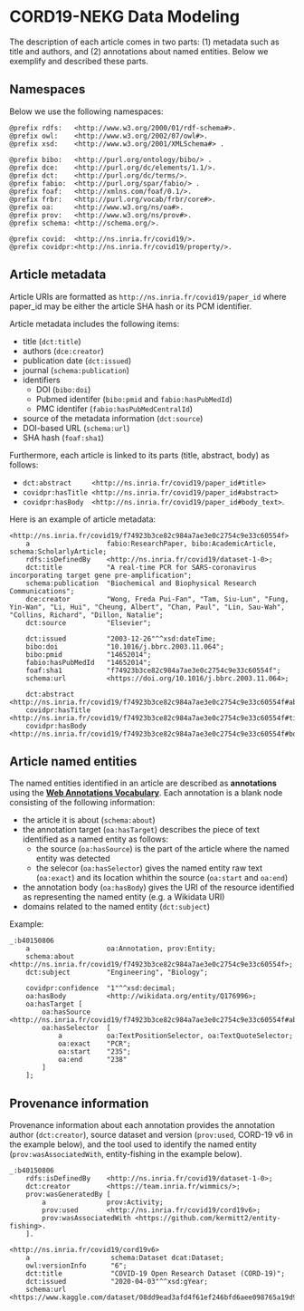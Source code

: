 # CORD19-NEKG Data Modeling

The description of each article comes in two parts: (1) metadata such as title and authors, and (2) annotations about named entities. Below we exemplify and described these parts.

## Namespaces

Below we use the following namespaces:

```turtle
@prefix rdfs:   <http://www.w3.org/2000/01/rdf-schema#>.
@prefix owl:    <http://www.w3.org/2002/07/owl#>.
@prefix xsd:    <http://www.w3.org/2001/XMLSchema#> .

@prefix bibo:   <http://purl.org/ontology/bibo/> .
@prefix dce:    <http://purl.org/dc/elements/1.1/>.
@prefix dct:    <http://purl.org/dc/terms/>.
@prefix fabio:  <http://purl.org/spar/fabio/> .
@prefix foaf:   <http://xmlns.com/foaf/0.1/>.
@prefix frbr:   <http://purl.org/vocab/frbr/core#>.
@prefix oa:     <http://www.w3.org/ns/oa#>.
@prefix prov:   <http://www.w3.org/ns/prov#>.
@prefix schema: <http://schema.org/>.

@prefix covid:  <http://ns.inria.fr/covid19/>.
@prefix covidpr:<http://ns.inria.fr/covid19/property/>.
```

## Article metadata

Article URIs are formatted as `http://ns.inria.fr/covid19/paper_id` where paper_id may be either the article SHA hash or its PCM identifier.

Article metadata includes the following items:
- title (`dct:title`)
- authors (`dce:creator`)
- publication date (`dct:issued`)
- journal (`schema:publication`)
- identifiers
    - DOI (`bibo:doi`)
    - Pubmed identifer (`bibo:pmid` and `fabio:hasPubMedId`)
    - PMC identifer (`fabio:hasPubMedCentralId`)
- source of the metadata information (`dct:source`)
- DOI-based URL (`schema:url`)
- SHA hash (`foaf:sha1`)

Furthermore, each article is linked to its parts (title, abstract, body) as follows:
- `dct:abstract     <http://ns.inria.fr/covid19/paper_id#title>`
- `covidpr:hasTitle <http://ns.inria.fr/covid19/paper_id#abstract>`
- `covidpr:hasBody  <http://ns.inria.fr/covid19/paper_id#body_text>`.

Here is an example of article metadata:
```turtle
<http://ns.inria.fr/covid19/f74923b3ce82c984a7ae3e0c2754c9e33c60554f>
    a                   fabio:ResearchPaper, bibo:AcademicArticle, schema:ScholarlyArticle;
    rdfs:isDefinedBy    <http://ns.inria.fr/covid19/dataset-1-0>;
    dct:title           "A real-time PCR for SARS-coronavirus incorporating target gene pre-amplification";
    schema:publication  "Biochemical and Biophysical Research Communications";
    dce:creator	        "Wong, Freda Pui-Fan", "Tam, Siu-Lun", "Fung, Yin-Wan", "Li, Hui", "Cheung, Albert", "Chan, Paul", "Lin, Sau-Wah", "Collins, Richard", "Dillon, Natalie";
    dct:source          "Elsevier";

    dct:issued          "2003-12-26"^^xsd:dateTime;
    bibo:doi            "10.1016/j.bbrc.2003.11.064";
    bibo:pmid           "14652014";
    fabio:hasPubMedId   "14652014";
    foaf:sha1           "f74923b3ce82c984a7ae3e0c2754c9e33c60554f";
    schema:url          <https://doi.org/10.1016/j.bbrc.2003.11.064>;
    
    dct:abstract        <http://ns.inria.fr/covid19/f74923b3ce82c984a7ae3e0c2754c9e33c60554f#abstract>;
    covidpr:hasTitle    <http://ns.inria.fr/covid19/f74923b3ce82c984a7ae3e0c2754c9e33c60554f#title>;
    covidpr:hasBody     <http://ns.inria.fr/covid19/f74923b3ce82c984a7ae3e0c2754c9e33c60554f#body_text>.
```

## Article named entities

The named entities identified in an article are described as **annotations** using the **[Web Annotations Vocabulary](https://www.w3.org/TR/annotation-vocab/)**.
Each annotation is a blank node consisting of the following information:
- the article it is about (`schema:about`)
- the annotation target (`oa:hasTarget`) describes the piece of text identified as a named entity as follows:
    - the source (`oa:hasSource`) is the part of the article where the named entity was detected
    - the selecor (`oa:hasSelector`) gives the named entity raw text (`oa:exact`) and its location whithin the source (`oa:start` and `oa:end`)
- the annotation body (`oa:hasBody`) gives the URI of the resource identified as representing the named entity (e.g. a Wikidata URI)
- domains related to the named entity (`dct:subject`)

Example:
```turtle
_:b40150806	
    a                   oa:Annotation, prov:Entity;
    schema:about        <http://ns.inria.fr/covid19/f74923b3ce82c984a7ae3e0c2754c9e33c60554f>;
    dct:subject         "Engineering", "Biology";
    
    covidpr:confidence	"1"^^xsd:decimal;
    oa:hasBody          <http://wikidata.org/entity/Q176996>;
    oa:hasTarget [
        oa:hasSource    <http://ns.inria.fr/covid19/f74923b3ce82c984a7ae3e0c2754c9e33c60554f#abstract>;
        oa:hasSelector  [
            a           oa:TextPositionSelector, oa:TextQuoteSelector;
            oa:exact    "PCR";
            oa:start    "235";
            oa:end      "238"
        ]
    ];
```

## Provenance information

Provenance information about each annotation provides the annotation author (`dct:creator`), source dataset and version (`prov:used`, CORD-19 v6 in the example below), and the tool used to identify the named entity (`prov:wasAssociatedWith`, entity-fishing in the example below).

```turtle
_:b40150806
    rdfs:isDefinedBy    <http://ns.inria.fr/covid19/dataset-1-0>;
    dct:creator         <https://team.inria.fr/wimmics/>;
    prov:wasGeneratedBy [
        a               prov:Activity;
        prov:used       <http://ns.inria.fr/covid19/cord19v6>;
        prov:wasAssociatedWith <https://github.com/kermitt2/entity-fishing>.
    ].

<http://ns.inria.fr/covid19/cord19v6>
    a                    schema:Dataset dcat:Dataset;
    owl:versionInfo      "6";
    dct:title            "COVID-19 Open Research Dataset (CORD-19)";
    dct:issued           "2020-04-03"^^xsd:gYear;
    schema:url           <https://www.kaggle.com/dataset/08dd9ead3afd4f61ef246bfd6aee098765a19d9f6dbf514f0142965748be859b/version/6>.
```

